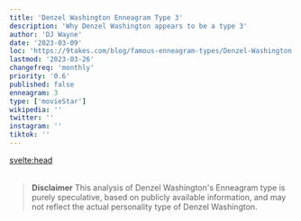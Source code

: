 ```yaml
---
title: 'Denzel Washington Enneagram Type 3'
description: 'Why Denzel Washington appears to be a type 3'
author: 'DJ Wayne'
date: '2023-03-09'
loc: 'https://9takes.com/blog/famous-enneagram-types/Denzel-Washington'
lastmod: '2023-03-26'
changefreq: 'monthly'
priority: '0.6'
published: false
enneagram: 3
type: ['movieStar']
wikipedia: ''
twitter: ''
instagram: ''
tiktok: ''
---
```


<svelte:head>

  <meta property="og:image" content="https://9takes.com/types/3s/Denzel-Washington.webp" />
  <link rel="canonical" href="https://9takes.com/blog/famous-enneagram-types/Denzel-Washington">
</svelte:head>
<script>
	import  PopCard  from "../../../lib/components/atoms/PopCard.svelte";
</script>
<div
	style="display: flex;
    justify-content: center;
margin: 1rem 0;"
>
	<PopCard
		image={`/types/3s/${'Denzel-Washington'}.webp`}
		showIcon={false}
		text="Denzel Washington"
		subtext=""
	/>
</div>

> **Disclaimer** This analysis of Denzel Washington's Enneagram type is purely speculative, based on publicly available information, and may not reflect the actual personality type of Denzel Washington.

<p class="firstLetter"></p>
